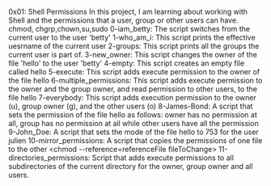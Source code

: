 0x01: Shell Permissions
In this project, I am learning about working with Shell and the permissions that a user, group or other users can have. 
chmod, chgrp,chown,su,sudo
0-iam_betty: The script switches from the current user to the user 'betty'
1-who_am_i: This script prints the effective uesrname of the current user
2-groups: This script prints all the groups the current user is part of.
3-new_owner: This script changes the owner of the file 'hello' to the user 'betty'
4-empty: This script creates an empty file called hello
5-execute: This script adds execute permission to the owner of the file hello
6-multiple_permissions: This script adds execute permission to the owner and the group owner, and read permission to other users, to the file hello
7-everybody: This script adds execution permission to the owner (u), group owner (g), and the other users (o)
8-James-Bond: A script that sets the permission of the file hello as follows: owner has no permission at all, group has no permission at all while other users have all the permission
9-John_Doe: A script that sets the mode of the file hello to 753 for the user julien
10-mirror_permissions: A script that copies the permissions of one file to the other <chmod --reference=referenceFile fileToChange>
11-directories_permissions: Script that adds execute permissions to all subdirectories of the current directory for the owner, group owner and all users. 
